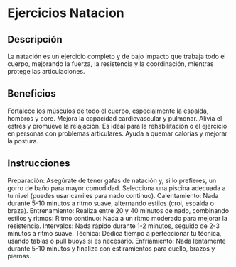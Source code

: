# Ejercicios Natacion

## Descripción
La natación es un ejercicio completo y de bajo impacto que trabaja todo el cuerpo, mejorando la fuerza, la resistencia y la coordinación, mientras protege las articulaciones.

## Beneficios
Fortalece los músculos de todo el cuerpo, especialmente la espalda, hombros y core.
Mejora la capacidad cardiovascular y pulmonar.
Alivia el estrés y promueve la relajación.
Es ideal para la rehabilitación o el ejercicio en personas con problemas articulares.
Ayuda a quemar calorías y mejorar la postura.

## Instrucciones
Preparación:
Asegúrate de tener gafas de natación y, si lo prefieres, un gorro de baño para mayor comodidad.
Selecciona una piscina adecuada a tu nivel (puedes usar carriles para nado continuo).
Calentamiento:
Nada durante 5-10 minutos a ritmo suave, alternando estilos (crol, espalda o braza).
Entrenamiento:
Realiza entre 20 y 40 minutos de nado, combinando estilos y ritmos:
Ritmo continuo: Nada a un ritmo moderado para mejorar la resistencia.
Intervalos: Nada rápido durante 1-2 minutos, seguido de 2-3 minutos a ritmo suave.
Técnica: Dedica tiempo a perfeccionar tu técnica, usando tablas o pull buoys si es necesario.
Enfriamiento:
Nada lentamente durante 5-10 minutos y finaliza con estiramientos para cuello, brazos y piernas.